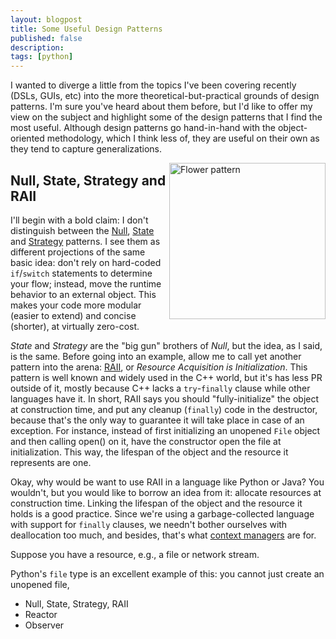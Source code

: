 ```yaml
---
layout: blogpost
title: Some Useful Design Patterns
published: false
description: 
tags: [python]
---
```


I wanted to diverge a little from the topics I've been covering recently (DSLs, GUIs, etc) into 
the more theoretical-but-practical grounds of design patterns. I'm sure you've heard about them
before, but I'd like to offer my view on the subject and highlight some of the design patterns
that I find the most useful. Although design patterns go hand-in-hand with the object-oriented
methodology, which I think less of, they are useful on their own as they tend to capture 
generalizations.

<a href="http://dryicons.com/free-graphics/preview/flower-pattern/">
<img src="http://tomerfiliba.com/static/res/2012-02-14-flower_pattern.jpg"
style="float: right; width: 250px;" title="Flower pattern" /></a>

## Null, State, Strategy and RAII ##

I'll begin with a bold claim: I don't distinguish between the [Null](http://en.wikipedia.org/wiki/Null_Object_pattern),
[State](http://en.wikipedia.org/wiki/State_pattern) and [Strategy](http://en.wikipedia.org/wiki/Strategy_pattern)
patterns. I see them as different projections of the same basic idea: don't rely on hard-coded 
`if`/`switch` statements to determine your flow; instead, move the runtime behavior to an external 
object. This makes your code more modular (easier to extend) and concise (shorter), at virtually
zero-cost.

*State* and *Strategy* are the "big gun" brothers of *Null*, but the idea, as I said, is the same.
Before going into an example, allow me to call yet another pattern into the arena: 
[RAII](http://en.wikipedia.org/wiki/Resource_Acquisition_Is_Initialization), or *Resource Acquisition
is Initialization*. This pattern is well known and widely used in the C++ world, but it's has less
PR outside of it, mostly because C++ lacks a `try`-`finally` clause while other languages have it.
In short, RAII says you should "fully-initialize" the object at construction time, and put any
cleanup (`finally`) code in the destructor, because that's the only way to guarantee it will take
place in case of an exception. For instance, instead of first initializing an unopened `File` object
and then calling open() on it, have the constructor open the file at initialization. This way,
the lifespan of the object and the resource it represents are one.

Okay, why would be want to use RAII in a language like Python or Java? You wouldn't, but you would
like to borrow an idea from it: allocate resources at construction time. Linking the lifespan of 
the object and the resource it holds is a good practice. Since we're using a garbage-collected
language with support for `finally` clauses, we needn't bother ourselves with deallocation too much,
and besides, that's what [context managers](http://www.python.org/dev/peps/pep-0343/) are for.




Suppose you have a resource, e.g., a file or network stream. 

Python's `file` type is an excellent example of this: you cannot just create an unopened file,




* Null, State, Strategy, RAII 
* Reactor
* Observer

